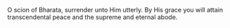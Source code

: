 O scion of Bharata, surrender unto Him utterly. By His grace you will attain transcendental peace and the supreme and eternal abode.